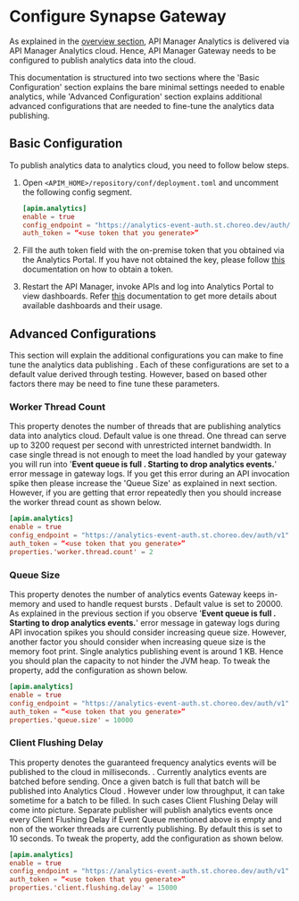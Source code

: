 # Configure Synapse Gateway
As explained in the [overview section]({{base_path}}/observe/api-manager-analytics/overview-of-api-analytics/), API Manager Analytics is delivered via API Manager Analytics cloud. Hence, API
 Manager Gateway needs to be configured to publish analytics data into the cloud.
 
 This documentation is structured into two sections where the 'Basic Configuration' section explains the bare minimal settings
  needed to enable analytics, while 'Advanced Configuration' section explains additional advanced configurations that
   are needed to fine-tune the analytics data publishing.
   
## Basic Configuration

To publish analytics data to analytics cloud, you need to follow below steps.

1. Open `<APIM_HOME>/repository/conf/deployment.toml` and uncomment the following config segment.

    ```toml
    [apim.analytics]
    enable = true
    config_endpoint = "https://analytics-event-auth.st.choreo.dev/auth/v1"
    auth_token = “<use token that you generate>”
    ```

2. Fill the auth token field with the on-premise token that you obtained via the Analytics Portal. If you have not obtained the key,
 please follow 
 [this]({{base_path}}/observe/api-manager-analytics/configure-analytics/register-for-analytics) 
 documentation on how to obtain a token.

3. Restart the API Manager, invoke APIs and log into Analytics Portal to view dashboards. Refer 
[this]({{base_path}}/observe/api-manager-analytics/analytics-pages/analytics-pages-overview) 
documentation to
 get more details about available dashboards and their usage.
 
## Advanced Configurations
 This section will explain the additional configurations you can make to fine tune the analytics data publishing
 . Each of these configurations are set to a default value derived through testing. However, based on based other
  factors there may be need to fine tune these parameters.
  
### Worker Thread Count
This property denotes the number of threads that are publishing analytics data into analytics cloud. Default value is
 one thread. One thread can serve up to 3200 request per second with unrestricted internet bandwidth. In case
  single thread is not enough to meet the load handled by your gateway you will run into '**Event queue is full
  . Starting to drop analytics events.**' error message in gateway logs. If you get this error during an API
   invocation spike then please increase the 'Queue Size' as explained in next section. However, if you are getting
    that error repeatedly then you should increase the worker thread count as shown below.
   
```toml
[apim.analytics]
enable = true
config_endpoint = "https://analytics-event-auth.st.choreo.dev/auth/v1"
auth_token = “<use token that you generate>”
properties.'worker.thread.count' = 2
```    

### Queue Size
This property denotes the number of analytics events Gateway keeps in-memory and used to handle request bursts
. Default value is set to 20000. As explained in the previous section if you observe '**Event queue is full
. Starting to drop analytics events.**' error message in gateway logs during API invocation spikes you should
 consider increasing queue size. However, another factor you should consider when increasing queue size is the memory
  foot print. Single analytics publishing event is around 1 KB. Hence you should plan the capacity to not hinder the
   JVM heap. To tweak the property, add the configuration as shown below.
```toml
[apim.analytics]
enable = true
config_endpoint = "https://analytics-event-auth.st.choreo.dev/auth/v1"
auth_token = “<use token that you generate>”
properties.'queue.size' = 10000
```
### Client Flushing Delay
This property denotes the guaranteed frequency analytics events will be published to the cloud in milliseconds.
. Currently analytics
 events are batched before sending. Once a given batch is full that batch will be published into Analytics Cloud
 . However under low throughput, it can take sometime for a batch to be filled. In such cases Client Flushing Delay
  will come into picture. Separate publisher will publish analytics events once every Client Flushing Delay if Event
   Queue mentioned above is empty and non of the worker threads are currently publishing. By default this is set to
    10 seconds. To tweak the property, add the configuration as shown below.
```toml
[apim.analytics]
enable = true
config_endpoint = "https://analytics-event-auth.st.choreo.dev/auth/v1"
auth_token = “<use token that you generate>”
properties.'client.flushing.delay' = 15000
```
